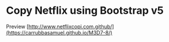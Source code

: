 # Copy Netflix using Bootstrap v5

Preview
[http://www.netflixcopi.com.github/](https://carrubbasamuel.github.io/M3D7-8/)

